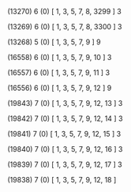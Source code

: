 (13270) 6 (0) [ 1, 3, 5, 7, 8, 3299 ] 3 


(13269) 6 (0) [ 1, 3, 5, 7, 8, 3300 ] 3 


(13268) 5 (0) [ 1, 3, 5, 7, 9 ] 9 


(16558) 6 (0) [ 1, 3, 5, 7, 9, 10 ] 3 


(16557) 6 (0) [ 1, 3, 5, 7, 9, 11 ] 3 


(16556) 6 (0) [ 1, 3, 5, 7, 9, 12 ] 9 


(19843) 7 (0) [ 1, 3, 5, 7, 9, 12, 13 ] 3 


(19842) 7 (0) [ 1, 3, 5, 7, 9, 12, 14 ] 3 


(19841) 7 (0) [ 1, 3, 5, 7, 9, 12, 15 ] 3 


(19840) 7 (0) [ 1, 3, 5, 7, 9, 12, 16 ] 3 


(19839) 7 (0) [ 1, 3, 5, 7, 9, 12, 17 ] 3 


(19838) 7 (0) [ 1, 3, 5, 7, 9, 12, 18 ]  

